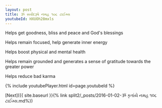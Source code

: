 ```yaml
---
layout: post
title: ૐ સર્વાદરૂષે નમહ ૧૦૮ ટાઈમ્સ
youtubeId: HXUOh28mxls
---
```

 
 
Helps get goodness, bliss and peace and God's blessings
 
Helps remain focused, help generate inner energy 
 
Helps boost physical and mental health 
 
Helps remain grounded and generates a sense of gratitude towards the greater power 
 
Helps reduce bad karma
 
 
 
 


{% include youtubePlayer.html id=page.youtubeId %}
 
[Next]({{ site.baseurl }}{% link  split2/_posts/2016-01-02-ૐ કૃતાંયે નમહ ૧૦૮ ટાઈમ્સ.md%})
 
